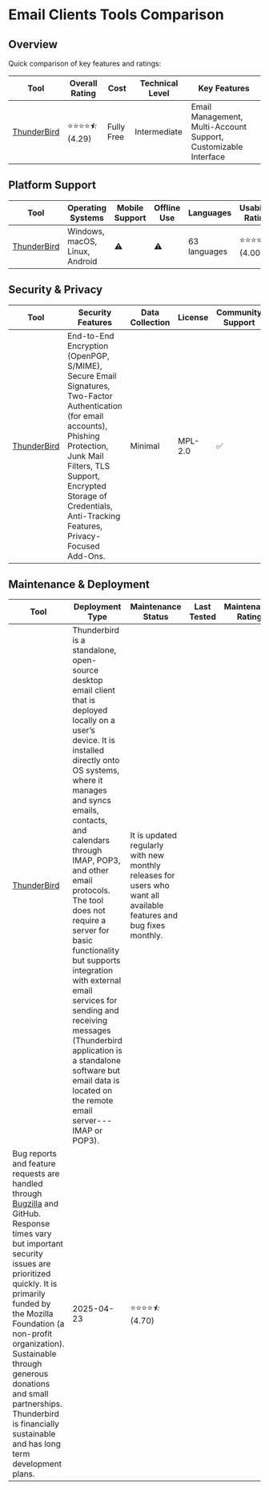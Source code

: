 # Email Clients Tools Comparison
## Overview
Quick comparison of key features and ratings:

| Tool | Overall Rating | Cost | Technical Level | Key Features |
|------|----------------|------|-----------------|--------------|
| [ThunderBird](https://www.thunderbird.net/en-US/) | ⭐⭐⭐⭐⯪ (4.29) | Fully Free | Intermediate | Email Management, Multi-Account Support, Customizable Interface |

## Platform Support
| Tool | Operating Systems | Mobile Support | Offline Use | Languages | Usability Rating |
|------|------------------|----------------|--------------|-----------|------------------|
| [ThunderBird](https://www.thunderbird.net/en-US/) | Windows, macOS, Linux, Android | ⚠️ | ⚠️ | 63 languages | ⭐⭐⭐⭐☆ (4.00) |

## Security & Privacy
| Tool | Security Features | Data Collection | License | Community Support | Security Rating |
|------|-------------------|-----------------|----------|------------------|----------------|
| [ThunderBird](https://www.thunderbird.net/en-US/) | End-to-End Encryption (OpenPGP, S/MIME), Secure Email Signatures, Two-Factor Authentication (for email accounts), Phishing Protection, Junk Mail Filters, TLS Support, Encrypted Storage of Credentials, Anti-Tracking Features, Privacy-Focused Add-Ons. | Minimal | MPL-2.0 | ✅ | ⭐⭐⭐⭐☆ (4.20) |

## Maintenance & Deployment
| Tool | Deployment Type | Maintenance Status | Last Tested | Maintenance Rating |
|------|----------------|-------------------|-------------|-------------------|
| [ThunderBird](https://www.thunderbird.net/en-US/) | Thunderbird is a standalone, open-source desktop email client that is deployed locally on a user’s device. It is installed directly onto OS systems, where it manages and syncs emails, contacts, and calendars through IMAP, POP3, and other email protocols. The tool does not require a server for basic functionality but supports integration with external email services for sending and receiving messages (Thunderbird application is a standalone software but email data is located on the remote email server---IMAP or POP3). | It is updated regularly with new monthly releases for users who want all available features and bug fixes monthly.
Bug reports and feature requests are handled through [Bugzilla](https://bugzilla.mozilla.org/) and GitHub. Response times vary but important security issues are prioritized quickly. It is primarily funded by the Mozilla Foundation (a non-profit organization). Sustainable through generous donations and small partnerships. Thunderbird is financially sustainable and has long term development plans. | 2025-04-23 | ⭐⭐⭐⭐⯪ (4.70) |
